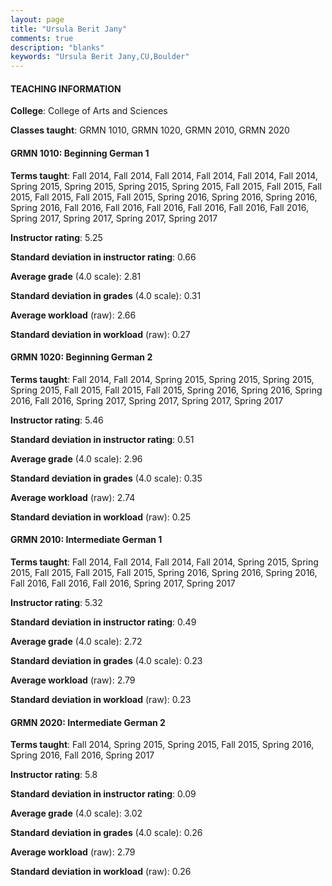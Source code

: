 ```yaml
---
layout: page
title: "Ursula Berit Jany" 
comments: true
description: "blanks"
keywords: "Ursula Berit Jany,CU,Boulder"
---
```

<head>
<script src="https://ajax.googleapis.com/ajax/libs/jquery/2.1.3/jquery.min.js"></script>
<script src="https://dl.dropboxusercontent.com/s/pc42nxpaw1ea4o9/highcharts.js?dl=0"></script>
<!-- <script src="../assets/js/highcharts.js"></script> -->
<style type="text/css">@font-face {
	font-family: "Bebas Neue";
	src: url(https://www.filehosting.org/file/details/544349/BebasNeue Regular.otf) format("opentype");
	}
	h1.Bebas { 
		font-family: "Bebas Neue", Verdana, Tahoma;
	}
</style>
</head>
	   
#### TEACHING INFORMATION

**College**: College of Arts and Sciences

**Classes taught**: GRMN 1010, GRMN 1020, GRMN 2010, GRMN 2020

#### GRMN 1010: Beginning German 1

**Terms taught**: Fall 2014, Fall 2014, Fall 2014, Fall 2014, Fall 2014, Fall 2014, Spring 2015, Spring 2015, Spring 2015, Spring 2015, Fall 2015, Fall 2015, Fall 2015, Fall 2015, Fall 2015, Fall 2015, Spring 2016, Spring 2016, Spring 2016, Spring 2016, Fall 2016, Fall 2016, Fall 2016, Fall 2016, Fall 2016, Fall 2016, Spring 2017, Spring 2017, Spring 2017, Spring 2017

**Instructor rating**: 5.25

**Standard deviation in instructor rating**: 0.66

**Average grade** (4.0 scale): 2.81

**Standard deviation in grades** (4.0 scale): 0.31

**Average workload** (raw): 2.66

**Standard deviation in workload** (raw): 0.27

#### GRMN 1020: Beginning German 2

**Terms taught**: Fall 2014, Fall 2014, Spring 2015, Spring 2015, Spring 2015, Spring 2015, Fall 2015, Fall 2015, Fall 2015, Spring 2016, Spring 2016, Spring 2016, Fall 2016, Spring 2017, Spring 2017, Spring 2017, Spring 2017

**Instructor rating**: 5.46

**Standard deviation in instructor rating**: 0.51

**Average grade** (4.0 scale): 2.96

**Standard deviation in grades** (4.0 scale): 0.35

**Average workload** (raw): 2.74

**Standard deviation in workload** (raw): 0.25

#### GRMN 2010: Intermediate German 1

**Terms taught**: Fall 2014, Fall 2014, Fall 2014, Fall 2014, Spring 2015, Spring 2015, Fall 2015, Fall 2015, Fall 2015, Spring 2016, Spring 2016, Spring 2016, Fall 2016, Fall 2016, Fall 2016, Spring 2017, Spring 2017

**Instructor rating**: 5.32

**Standard deviation in instructor rating**: 0.49

**Average grade** (4.0 scale): 2.72

**Standard deviation in grades** (4.0 scale): 0.23

**Average workload** (raw): 2.79

**Standard deviation in workload** (raw): 0.23

#### GRMN 2020: Intermediate German 2

**Terms taught**: Fall 2014, Spring 2015, Spring 2015, Fall 2015, Spring 2016, Spring 2016, Fall 2016, Spring 2017

**Instructor rating**: 5.8

**Standard deviation in instructor rating**: 0.09

**Average grade** (4.0 scale): 3.02

**Standard deviation in grades** (4.0 scale): 0.26

**Average workload** (raw): 2.79

**Standard deviation in workload** (raw): 0.26

